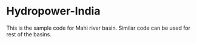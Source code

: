 # Hydropower-India
This is the sample code for Mahi river basin.
Similar code can be used for rest of the basins.
